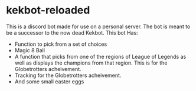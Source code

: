 # kekbot-reloaded

This is a discord bot made for use on a personal server. The bot is meant to be a successor to the now dead Kekbot.
This bot Has:
- Function to pick from a set of choices
- Magic 8 Ball
- A function that picks from one of the regions of League of Legends as well as displays the champions from that region. This is for the Globetrotters acheivement.
- Tracking for the Globetrotters acheivement.
- And some small easter eggs
